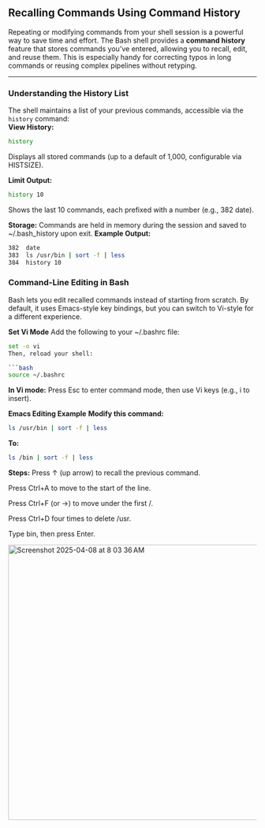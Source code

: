 ## Recalling Commands Using Command History  

Repeating or modifying commands from your shell session is a powerful way to save time and effort. The Bash shell provides a **command history** feature that stores commands you’ve entered, allowing you to recall, edit, and reuse them. This is especially handy for correcting typos in long commands or reusing complex pipelines without retyping.  

---

### **Understanding the History List**  
The shell maintains a list of your previous commands, accessible via the `history` command:  
**View History:**  
  ```bash
  history
  ```
Displays all stored commands (up to a default of 1,000, configurable via HISTSIZE).

**Limit Output:**
```bash
history 10
```
Shows the last 10 commands, each prefixed with a number (e.g., 382 date).

**Storage:** Commands are held in memory during the session and saved to ~/.bash_history upon exit.
**Example Output:**

  ```bash
382  date
383  ls /usr/bin | sort -f | less
384  history 10
```

### **Command-Line Editing in Bash**
Bash lets you edit recalled commands instead of starting from scratch.
By default, it uses Emacs-style key bindings, but you can switch to Vi-style for a different experience.

**Set Vi Mode**
Add the following to your ~/.bashrc file:

  ```bash
set -o vi
Then, reload your shell:

  ```bash
source ~/.bashrc
```
**In Vi mode:** Press Esc to enter command mode, then use Vi keys (e.g., i to insert).

**Emacs Editing Example**
**Modify this command:**

  ```bash
ls /usr/bin | sort -f | less
```

**To:**

  ```bash
ls /bin | sort -f | less
```

**Steps:**
Press ↑ (up arrow) to recall the previous command.

Press Ctrl+A to move to the start of the line.

Press Ctrl+F (or →) to move under the first /.

Press Ctrl+D four times to delete /usr.

Type bin, then press Enter.


<img width="559" alt="Screenshot 2025-04-08 at 8 03 36 AM" src="https://github.com/user-attachments/assets/d899fedf-03cb-47e6-a08b-c78a5ecc8887" />
